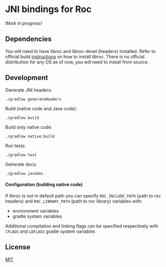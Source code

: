 # JNI bindings for Roc

_Work in progress!_

## Dependencies
You will need to have libroc and libroc-devel (headers) installed. Refer to official build [instructions](https://roc-project.github.io/roc/docs/building.html) on how to install libroc. There is no official distribution for any OS as of now, you will need to install from source.

## Development
Generate JNI headers:
```
./gradlew generateHeaders
```

Build (native code and Java code):
```
./gradlew build
```

Build only native code:
```
./gradlew native:build
```

Run tests:
```
./gradlew test
```

Generate docs:
```
./gradlew javadoc
```

#### Configuration (building native code)
If libroc is not in default path you can specify `ROC_INCLUDE_PATH` (path to roc headers) and `ROC_LIBRARY_PATH` (path to roc library) variables with:
- environment variables 
- gradle system variables

Additional compilation and linking flags can be specified respectively with `CFLAGS` and `LDFLAGS` gradle system variables

## License

[MIT](LICENSE)